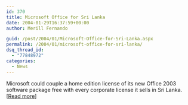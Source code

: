 ```yaml
---
id: 370
title: Microsoft Office for Sri Lanka
date: 2004-01-29T16:37:59+00:00
author: Merill Fernando

guid: /post/2004/01/Microsoft-Office-for-Sri-Lanka.aspx
permalink: /2004/01/microsoft-office-for-sri-lanka/
dsq_thread_id:
  - "77848972"
categories:
  - News
---
```

<body xmlns="http://www.w3.org/1999/xhtml">
    <div class="Section1">
        <p class="MsoNormal">
            Microsoft could couple a home edition license of its new Office 2003 software package
            free with every corporate license it sells in Sri Lanka. [<a href="http://www.lankabusinessonline.com/full_story.php?subcatcode=5&amp;subcatname=IT_|_Telecom&amp;newscode=2061766589">Read
            more</a>]
        </p>
    </div>
</body>